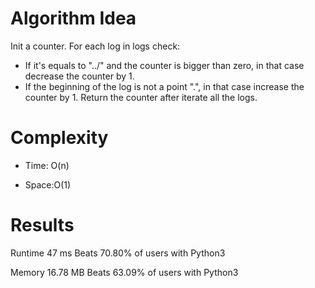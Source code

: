 # Algorithm Idea

Init a counter.
For each log in logs check:
- If it's equals to "../" and the counter is bigger than zero, in that case decrease the counter by 1.
- If the beginning of the log is not a point ".", in that case increase the counter by 1.
Return the counter after iterate all the logs.

# Complexity

- Time: O(n)

- Space:O(1)

# Results

Runtime
47
ms
Beats
70.80%
of users with Python3

Memory
16.78
MB
Beats
63.09%
of users with Python3